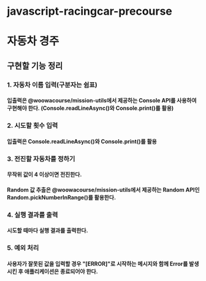 # javascript-racingcar-precourse

# 자동차 경주

## 구현할 기능 정리

### 1. 자동차 이름 입력(구분자는 쉼표)

#### 입출력은 @woowacourse/mission-utils에서 제공하는 Console API를 사용하여 구현해야 한다. (Console.readLineAsync()와 Console.print()를 활용)

### 2. 시도할 횟수 입력

#### 입출력은 Console.readLineAsync()와 Console.print()를 활용

### 3. 전진할 자동차를 정하기

#### 무작위 값이 4 이상이면 전진한다.

#### Random 값 추출은 @woowacourse/mission-utils에서 제공하는 Random API인 Random.pickNumberInRange()를 활용한다.

### 4. 실행 결과를 출력

#### 시도할 때마다 실행 결과를 출력한다.

### 5. 예외 처리

#### 사용자가 잘못된 값을 입력할 경우 "[ERROR]"로 시작하는 메시지와 함께 Error를 발생시킨 후 애플리케이션은 종료되어야 한다.
